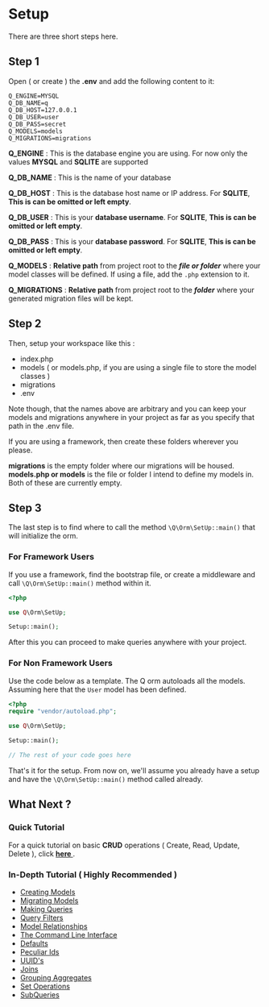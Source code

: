 # Setup
There are three short steps here.

## Step 1
Open ( or create ) the **.env** and add the following content to it:

```
Q_ENGINE=MYSQL
Q_DB_NAME=q
Q_DB_HOST=127.0.0.1
Q_DB_USER=user
Q_DB_PASS=secret
Q_MODELS=models
Q_MIGRATIONS=migrations
```

**Q_ENGINE** : This is the database engine you are using. For now only the values **MYSQL** and  **SQLITE** are supported

**Q_DB_NAME** : This is the name of your database

**Q_DB_HOST** : This is the database host name or IP address. For **SQLITE**, **This is can be omitted or left empty**.

**Q_DB_USER** : This is your **database username**. For **SQLITE**, **This is can be omitted or left empty**.

**Q_DB_PASS** : This is your **database password**. For **SQLITE**, **This is can be omitted or left empty**.

**Q_MODELS** : **Relative path** from project root to the ***file or folder*** where your model classes will be defined. If using a file, add the `.php` extension to it.

**Q_MIGRATIONS** : **Relative path** from project root to the ***folder*** where your generated migration files will be kept.


## Step 2
Then, setup your workspace like this :

- index.php
- models ( or models.php, if you are using a single file to store the model classes )
- migrations
- .env

Note though, that the names above are arbitrary and you can keep your models and migrations anywhere in your project as far as you specify that path in the .env file.

If you are using a framework, then create these folders wherever you please.

**migrations** is the empty folder where our migrations will be housed. **models.php or models** is the file or folder I intend to define my models in. Both of these are currently empty.


## Step 3

The last step is to find where to call the method `\Q\Orm\SetUp::main()` that will initialize the orm.

### For Framework Users
If you use a framework, find the bootstrap file, or create a middleware and call `\Q\Orm\SetUp::main()` method within it.

```php
<?php

use Q\Orm\SetUp;

Setup::main();

```

After this you can proceed to make queries anywhere with your project.

### For Non Framework Users

Use the code below as a template. The Q orm autoloads all the models. Assuming here that the `User` model has been defined.

```php
<?php
require "vendor/autoload.php";

use Q\Orm\SetUp;

Setup::main();

// The rest of your code goes here
```

That's it for the setup. From now on, we'll assume you already have a setup and have the `\Q\Orm\SetUp::main()` method called already.

## What Next ?

### Quick Tutorial
For a quick tutorial on basic **CRUD** operations ( Create, Read, Update, Delete ), click **[ here ](tutorial/start.md)**.

### In-Depth Tutorial ( Highly Recommended )

- [ Creating Models ](parts/creating_models.md )
- [ Migrating Models ](parts/migrating_models.md )
- [ Making Queries ](parts/making_queries.md )
- [ Query Filters ](parts/query_filters.md )
- [ Model Relationships ](parts/relationships.md )
- [ The Command Line Interface ](parts/cli.md )
- [ Defaults ](parts/defaults.md )
- [ Peculiar Ids ](parts/peculiar.md)
- [ UUID's ](parts/uuid.md )
- [ Joins ](parts/joins.md )
- [ Grouping Aggregates ](parts/grouping.md )
- [ Set Operations ](parts/sets.md )
- [ SubQueries ](parts/subqueries.md )
